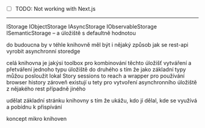 -   [ ] TODO: Not working with Next.js

---

IStorage IObjectStorage IAsyncStorage IObservableStorage ISemanticStorage – a úložiště s defaultně hodnotou

do budoucna by v téhle knihovně měl být i nějaký způsob jak se rest-api vyrobit asynchronní storedge

celá knihovna je jakýsi toolbox pro kombinování těchto úložišť vytváření a přetváření jednoho typu úložiště do druhého s tím že jako základní typy můžou posloužit lokal Story sessions to reach a wrapper pro používání browser history zároveň existují u tety pro vytvoření asynchronního úložiště z nějakého rest případně jiného

udělat základní stránku knihovny s tím že ukážu, kdo jí dělal, kde se využívá a pobídnu k přispívání

koncept mikro knihoven
